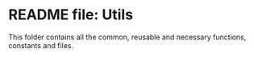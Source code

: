 # README file: Utils

This folder contains all the common, reusable and necessary functions, constants and files.
